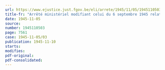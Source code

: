 ```yaml
---
url: https://www.ejustice.just.fgov.be/eli/arrete/1945/11/05/1945110503/justel
title-fr: "Arrêté ministériel modifiant celui du 6 septembre 1945 relatif aux conditions générales pour l'octroi des licences"
date: 1945-11-05
source:
number: 1945110503
page: 7561
case: 1945-11-05/03
publication: 1945-11-10
starts:
modifies:
pdf-original:
pdf-consolidated:
---
```


